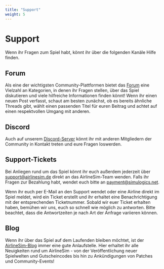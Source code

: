 ```yaml
---
title: "Support"
weight: 5
---
```


# Support

Wenn ihr Fragen zum Spiel habt, könnt ihr über die folgenden Kanäle Hilfe finden.

## Forum

Als eine der wichtigsten Community-Plattformen bietet das [Forum](https://forums.airlinesim.aero/) eine Vielzahl an Kategorien, in denen ihr Fragen stellen, über das Spiel diskutieren und viele hilfreiche Informationen finden könnt! Wenn ihr einen neuen Post verfasst, schaut am besten zunächst, ob es bereits ähnliche Threads gibt, wählt einen passenden Titel für euren Beitrag und achtet auf einen respektvollen Umgang mit anderen.

## Discord

Auch auf unserem [Discord-Server](https://discord.com/invite/5K2Axks) könnt ihr mit anderen Mitgliedern der Community in Kontakt treten und eure Fragen loswerden.

## Support-Tickets

Bei Anliegen rund um das Spiel könnt ihr euch außerdem jederzeit über support@airlinesim.de direkt an das AirlineSim-Team wenden. Falls ihr Fragen zur Bezahlung habt, wendet euch bitte an payment@simulogics.net.

Wenn ihr euch per E-Mail an den Support wendet oder eine Airline direkt im Spiel meldet, wird ein Ticket erstellt und ihr erhaltet eine Benachrichtigung mit der entsprechenden Ticketnummer. Sobald wir euer Ticket erhalten haben, bemühen wir uns, euch so schnell wie möglich zu antworten. Bitte beachtet, dass die Antwortzeiten je nach Art der Anfrage variieren können.

## Blog

Wenn ihr über das Spiel auf dem Laufenden bleiben möchtet, ist der [AirlineSim-Blog](https://www.airlinesim.aero/blog/de/) immer eine gute Anlaufstelle. Hier erhaltet ihr alle Neuigkeiten rund um AirlineSim - von der Veröffentlichung neuer Spielwelten und Gutscheincodes bis hin zu Ankündigungen von Patches und Community-Events!
